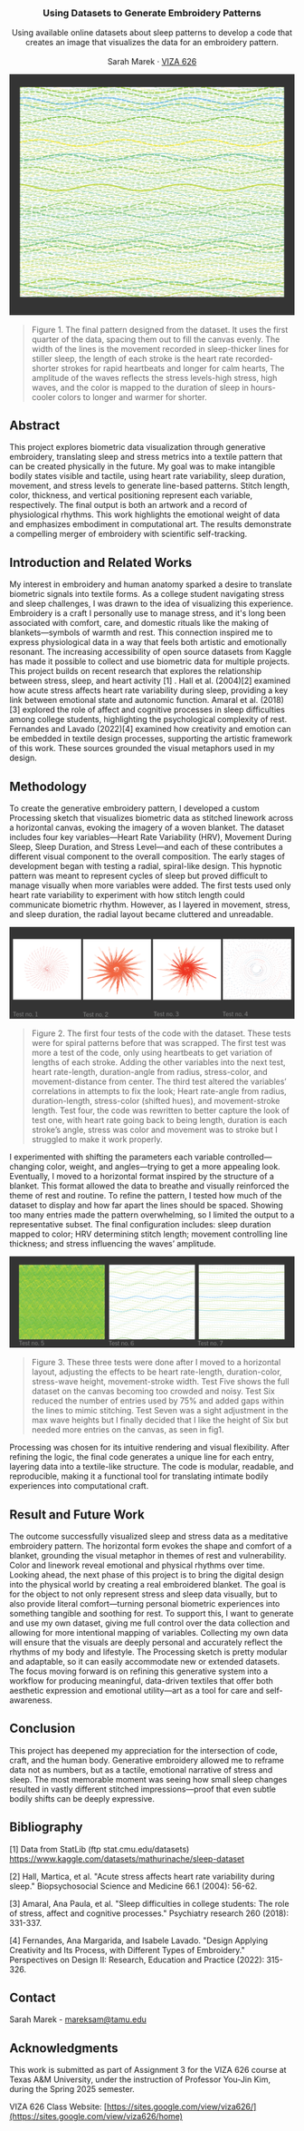<!-- Improved compatibility of back to top link: See: https://github.com/othneildrew/Best-README-Template/pull/73 -->
<a id="readme-top"></a>

<!-- PROJECT SHIELDS -->
<!--
*** I'm using markdown "reference style" links for readability.
*** Reference links are enclosed in brackets [ ] instead of parentheses ( ).
*** See the bottom of this document for the declaration of the reference variables
*** for contributors-url, forks-url, etc. This is an optional, concise syntax you may use.
*** https://www.markdownguide.org/basic-syntax/#reference-style-links
-->




<!-- PROJECT LOGO -->
<br />
<div align="center">
  </a>

  <h3 align="center">Using Datasets to Generate Embroidery Patterns </h3>

  <p align="center">
    Using available online datasets about sleep patterns to develop a code that creates an image that visualizes the data for an embroidery pattern. 
    <br />
    <br />
    <a >Sarah Marek</a>
    &middot;
    <a href="https://sites.google.com/view/viza626/home">VIZA 626</a>
  </p>
</div>

[![Pattern][images-fig1]]([https://example.com](https://github.com/SarahMarek-Tamu/Sleep_Data_Embroidry/blob/main/images/fig1.png))

>Figure 1.  The final pattern designed from the dataset. It uses the first quarter of the data, spacing them out to fill the canvas evenly. The width of the lines is the movement recorded in sleep-thicker lines for stiller sleep, the length of each stroke is the heart rate recorded-shorter strokes for rapid heartbeats and longer for calm hearts, The amplitude of the waves reflects the stress levels-high stress, high waves, and the color is mapped to the duration of sleep in hours-cooler colors to longer and warmer for shorter. 
<!-- Abstract -->
## Abstract
This project explores biometric data visualization through generative embroidery, translating sleep and stress metrics into a textile pattern that can be created physically in the future. My goal was to make intangible bodily states visible and tactile, using heart rate variability, sleep duration, movement, and stress levels to generate line-based patterns. Stitch length, color, thickness, and vertical positioning represent each variable, respectively. The final output is both an artwork and a record of physiological rhythms. This work highlights the emotional weight of data and emphasizes embodiment in computational art. The results demonstrate a compelling merger of embroidery with scientific self-tracking. 


<!-- Introduction and Related Works -->
## Introduction and Related Works
 My interest in embroidery and human anatomy sparked a desire to translate biometric signals into textile forms. As a college student navigating stress and sleep challenges, I was drawn to the idea of visualizing this experience. Embroidery is a craft I personally use to manage stress, and it's long been associated with comfort, care, and domestic rituals like the making of blankets—symbols of warmth and rest. This connection inspired me to express physiological data in a way that feels both artistic and emotionally resonant.
 The increasing accessibility of open source datasets from Kaggle has made it possible to collect and use biometric data for multiple projects. This project builds on recent research that explores the relationship between stress, sleep, and heart activity [1] . Hall et al. (2004)[2] examined how acute stress affects heart rate variability during sleep, providing a key link between emotional state and autonomic function. Amaral et al. (2018)[3]  explored the role of affect and cognitive processes in sleep difficulties among college students, highlighting the psychological complexity of rest. Fernandes and Lavado (2022)[4]  examined how creativity and emotion can be embedded in textile design processes, supporting the artistic framework of this work. These sources grounded the visual metaphors used in my design.


## Methodology
To create the generative embroidery pattern, I developed a custom Processing sketch that visualizes biometric data as stitched linework across a horizontal canvas, evoking the imagery of a woven blanket. The dataset includes four key variables—Heart Rate Variability (HRV), Movement During Sleep, Sleep Duration, and Stress Level—and each of these contributes a different visual component to the overall composition.
The early stages of development began with testing a radial, spiral-like design. This hypnotic pattern was meant to represent cycles of sleep but proved difficult to manage visually when more variables were added. The first tests used only heart rate variability to experiment with how stitch length could communicate biometric rhythm. However, as I layered in movement, stress, and sleep duration, the radial layout became cluttered and unreadable.

[![Pattern][images-fig2]]([https://example.com](https://github.com/SarahMarek-Tamu/Sleep_Data_Embroidry/blob/main/images/fig2.png))

>Figure 2. The first four tests of the code with the dataset. These tests were for spiral patterns before that was scrapped. The first test was more a test of the code, only using heartbeats to get variation of lengths of each stroke. Adding the other variables into the next test, heart rate-length, duration-angle from radius, stress-color, and movement-distance from center. The third test altered the variables’ correlations in attempts to fix the look; Heart rate-angle from radius, duration-length, stress-color (shifted hues), and movement-stroke length. Test four, the code was rewritten to better capture the look of test one, with heart rate going back to being length, duration is each stroke’s angle, stress was color and movement was to stroke but I struggled to make it work properly.  

I experimented with shifting the parameters each variable controlled—changing color, weight, and angles—trying to get a more appealing look. Eventually, I moved to a horizontal format inspired by the structure of a blanket. This format allowed the data to breathe and visually reinforced the theme of rest and routine.
To refine the pattern, I tested how much of the dataset to display and how far apart the lines should be spaced. Showing too many entries made the pattern overwhelming, so I limited the output to a representative subset. The final configuration includes: sleep duration mapped to color; HRV determining stitch length; movement controlling line thickness; and stress influencing the waves’ amplitude.

[![Pattern][images-fig3]]([https://example.com](https://github.com/SarahMarek-Tamu/Sleep_Data_Embroidry/blob/main/images/fig3.png))

>Figure 3. These three tests were done after I moved to a horizontal layout, adjusting the effects to be heart rate-length, duration-color, stress-wave height, movement-stroke width. Test Five shows the full dataset on the canvas becoming too crowded and noisy. Test Six reduced the number of entries used by 75% and added gaps within the lines to mimic stitching. Test Seven was a sight adjustment in the max wave heights but I finally decided that I like the height of Six but needed more entries on the canvas, as seen in fig1. 

Processing was chosen for its intuitive rendering and visual flexibility. After refining the logic, the final code generates a unique line for each entry, layering data into a textile-like structure. The code is modular, readable, and reproducible, making it a functional tool for translating intimate bodily experiences into computational craft.


                                

## Result and Future Work
The outcome successfully visualized sleep and stress data as a meditative embroidery pattern. The horizontal form evokes the shape and comfort of a blanket, grounding the visual metaphor in themes of rest and vulnerability. Color and linework reveal emotional and physical rhythms over time.
Looking ahead, the next phase of this project is to bring the digital design into the physical world by creating a real embroidered blanket. The goal is for the object to not only represent stress and sleep data visually, but to also provide literal comfort—turning personal biometric experiences into something tangible and soothing for rest.
To support this, I want to generate and use my own dataset, giving me full control over the data collection and allowing for more intentional mapping of variables. Collecting my own data will ensure that the visuals are deeply personal and accurately reflect the rhythms of my body and lifestyle. The Processing sketch is pretty modular and adaptable, so it can easily accommodate new or extended datasets. The focus moving forward is on refining this generative system into a workflow for producing meaningful, data-driven textiles that offer both aesthetic expression and emotional utility—art as a tool for care and self-awareness.




## Conclusion
This project has deepened my appreciation for the intersection of code, craft, and the human body. Generative embroidery allowed me to reframe data not as numbers, but as a tactile, emotional narrative of stress and sleep. The most memorable moment was seeing how small sleep changes resulted in vastly different stitched impressions—proof that even subtle bodily shifts can be deeply expressive.
<!-- Bibliography -->
## Bibliography 
[1] Data from StatLib (ftp stat.cmu.edu/datasets) https://www.kaggle.com/datasets/mathurinache/sleep-dataset

[2] Hall, Martica, et al. "Acute stress affects heart rate variability during sleep." Biopsychosocial Science and Medicine 66.1 (2004): 56-62.

[3] Amaral, Ana Paula, et al. "Sleep difficulties in college students: The role of stress, affect and cognitive processes." Psychiatry research 260 (2018): 331-337.

[4] Fernandes, Ana Margarida, and Isabele Lavado. "Design Applying Creativity and Its Process, with Different Types of Embroidery." Perspectives on Design II: Research, Education and Practice (2022): 315-326.



<!-- CONTACT -->
## Contact

Sarah Marek - mareksam@tamu.edu




<!-- ACKNOWLEDGMENTS -->
## Acknowledgments

This work is submitted as part of Assignment 3 for the VIZA 626 course at Texas A&M University, under the instruction of Professor You-Jin Kim, during the Spring 2025 semester.

VIZA 626 Class Website: [https://sites.google.com/view/viza626/](https://sites.google.com/view/viza626/home)

<!-- MARKDOWN LINKS & IMAGES -->
<!-- https://www.markdownguide.org/basic-syntax/#reference-style-links -->
[contributors-shield]: https://img.shields.io/github/contributors/othneildrew/Best-README-Template.svg?style=for-the-badge
[contributors-url]: https://github.com/othneildrew/Best-README-Template/graphs/contributors
[forks-shield]: https://img.shields.io/github/forks/othneildrew/Best-README-Template.svg?style=for-the-badge
[forks-url]: https://github.com/othneildrew/Best-README-Template/network/members
[stars-shield]: https://img.shields.io/github/stars/othneildrew/Best-README-Template.svg?style=for-the-badge
[stars-url]: https://github.com/othneildrew/Best-README-Template/stargazers
[issues-shield]: https://img.shields.io/github/issues/othneildrew/Best-README-Template.svg?style=for-the-badge
[issues-url]: https://github.com/othneildrew/Best-README-Template/issues
[license-shield]: https://img.shields.io/github/license/othneildrew/Best-README-Template.svg?style=for-the-badge
[license-url]: https://github.com/othneildrew/Best-README-Template/blob/master/LICENSE.txt
[linkedin-shield]: https://img.shields.io/badge/-LinkedIn-black.svg?style=for-the-badge&logo=linkedin&colorB=555
[linkedin-url]: https://linkedin.com/in/othneildrew
[product-screenshot]: images/screenshot.png
[images-fig1]: images/fig1.png
[images-fig2]: images/fig2.png
[images-fig3]: images/fig3.png
[Next.js]: https://img.shields.io/badge/next.js-000000?style=for-the-badge&logo=nextdotjs&logoColor=white
[Next-url]: https://nextjs.org/
[React.js]: https://img.shields.io/badge/React-20232A?style=for-the-badge&logo=react&logoColor=61DAFB
[React-url]: https://reactjs.org/
[Vue.js]: https://img.shields.io/badge/Vue.js-35495E?style=for-the-badge&logo=vuedotjs&logoColor=4FC08D
[Vue-url]: https://vuejs.org/
[Angular.io]: https://img.shields.io/badge/Angular-DD0031?style=for-the-badge&logo=angular&logoColor=white
[Angular-url]: https://angular.io/
[Svelte.dev]: https://img.shields.io/badge/Svelte-4A4A55?style=for-the-badge&logo=svelte&logoColor=FF3E00
[Svelte-url]: https://svelte.dev/
[Laravel.com]: https://img.shields.io/badge/Laravel-FF2D20?style=for-the-badge&logo=laravel&logoColor=white
[Laravel-url]: https://laravel.com
[Bootstrap.com]: https://img.shields.io/badge/Bootstrap-563D7C?style=for-the-badge&logo=bootstrap&logoColor=white
[Bootstrap-url]: https://getbootstrap.com
[JQuery.com]: https://img.shields.io/badge/jQuery-0769AD?style=for-the-badge&logo=jquery&logoColor=white
[JQuery-url]: https://jquery.com 
